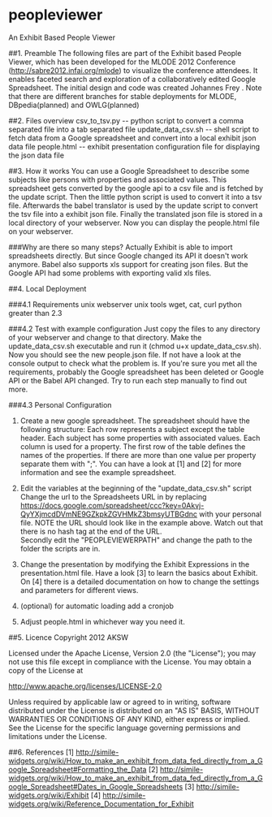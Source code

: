 peopleviewer
============

An Exhibit Based People Viewer

##1. Preamble
The following files are part of the Exhibit based People Viewer, which has been developed for the MLODE 2012 Conference (http://sabre2012.infai.org/mlode) to visualize the conference attendees. 
It enables faceted search and exploration of a collaboratively edited Google Spreadsheet. The initial design and code was created Johannes Frey .
Note that there are different branches for stable deployments for MLODE, DBpedia(planned) and OWLG(planned)

##2. Files overview
csv_to_tsv.py 		-- python script to convert a comma separated file into a tab separated file
update_data_csv.sh	-- shell script to fetch data from a Google spreadsheet and convert into a local exhibit json data file
people.html			-- exhibit presentation configuration file for displaying the json data file

##3. How it works
You can use a Google Spreadsheet to describe some subjects like persons with properties and associated values. 
This spreadsheet gets converted by the google api to a csv file and is fetched by the update script. 
Then the little python script is used to convert it into a tsv file. 
Afterwards the babel translator is used by the update script to convert the tsv file into a exhibit json file.
Finally the translated json file is stored in a local directory of your webserver. 
Now you can display the people.html file on your webserver.

###Why are there so many steps?
Actually Exhibit is able to import spreadsheets directly. But since Google changed its API it doesn't work anymore.
Babel also supports xls support for creating json files. But the Google API had some problems with exporting valid xls files.

##4. Local Deployment

###4.1 Requirements
unix webserver
unix tools wget, cat, curl
python greater than 2.3

###4.2 Test with example configuration
Just copy the files to any directory of your webserver and change to that directory. 
Make the update_data_csv.sh executable and run it (chmod u+x update_data_csv.sh).
Now you should see the new people.json file. If not have a look at the console output to check what the problem is. 
If you're sure you met all the requirements, probably the Google spreadsheet has been deleted or Google API or the Babel API changed. 
Try to run each step manually to find out more.

###4.3 Personal Configuration
1. Create a new google spreadsheet. The spreadsheet should have the following structure: Each row represents a subject except the table header. 
Each subject has some properties with associated values. Each column is used for a property. The first row of the table defines the names of 
the properties. If there are more than one value per property separate them with ";". 
You can have a look at [1] and [2] for more information and see the example spreadsheet.

2. Edit the variables at the beginning of the "update_data_csv.sh" script
Change the url to the Spreadsheets URL in  by replacing https://docs.google.com/spreadsheet/ccc?key=0Akvj-QyYXjmcdDVmNE9GZkpkZGVHMkZ3bmsyUTBGdnc with your personal file. 
NOTE the URL should look like in the example above. Watch out that there is no hash tag at the end of the URL.	
Secondly edit the "PEOPLEVIEWERPATH" and change the path to the folder the scripts are in. 

3. Change the presentation by modifying the Exhibit Expressions in the presentation.html file. 
Have a look [3] to learn the basics about Exhibit. On [4] there is a detailed documentation on how to change the settings and parameters for different views.
	
4. (optional) for automatic loading add a cronjob

5. Adjust people.html in whichever way you need it. 

##5. Licence
Copyright 2012 AKSW

Licensed under the Apache License, Version 2.0 (the "License");
you may not use this file except in compliance with the License.
You may obtain a copy of the License at

http://www.apache.org/licenses/LICENSE-2.0

Unless required by applicable law or agreed to in writing, software
distributed under the License is distributed on an "AS IS" BASIS,
WITHOUT WARRANTIES OR CONDITIONS OF ANY KIND, either express or implied.
See the License for the specific language governing permissions and
limitations under the License.

		
##6. References
[1]	http://simile-widgets.org/wiki/How_to_make_an_exhibit_from_data_fed_directly_from_a_Google_Spreadsheet#Formatting_the_Data
[2]	http://simile-widgets.org/wiki/How_to_make_an_exhibit_from_data_fed_directly_from_a_Google_Spreadsheet#Dates_in_Google_Spreadsheets
[3]	http://simile-widgets.org/wiki/Exhibit
[4]	http://simile-widgets.org/wiki/Reference_Documentation_for_Exhibit


